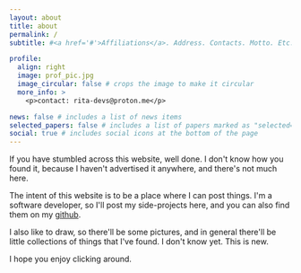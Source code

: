 ```yaml
---
layout: about
title: about
permalink: /
subtitle: #<a href='#'>Affiliations</a>. Address. Contacts. Motto. Etc.

profile:
  align: right
  image: prof_pic.jpg
  image_circular: false # crops the image to make it circular
  more_info: >
    <p>contact: rita-devs@proton.me</p>

news: false # includes a list of news items
selected_papers: false # includes a list of papers marked as "selected={true}"
social: true # includes social icons at the bottom of the page
---
```


If you have stumbled across this website, well done. I don't know how you found it, because I haven't advertised it anywhere, and there's not much here.

The intent of this website is to be a place where I can post things. I'm a software developer, so I'll post my side-projects here, and you can also find them on my [github](https://github.com/rita-devs). 

I also like to draw, so there'll be some pictures, and in general there'll be little collections of things that I've found. I don't know yet. This is new.

I hope you enjoy clicking around.














